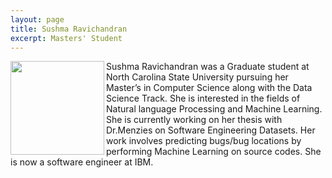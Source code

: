 ```yaml
---
layout: page
title: Sushma Ravichandran
excerpt: Masters' Student
---
```



<img align="left" width="150" src="{{site.url}}/img/sushma.jpg">
Sushma Ravichandran was a Graduate student at North Carolina State University  pursuing her Master’s in Computer Science along with the Data Science Track. She is interested in the fields of Natural language Processing and Machine Learning. She is currently working on her thesis with Dr.Menzies on Software Engineering Datasets. Her work involves predicting bugs/bug locations by performing Machine Learning on source codes.
She is now a software engineer at IBM.